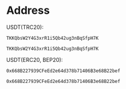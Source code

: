 # Address


USDT(TRC20):  

    TKKQbsW2Y4G3xrR1i5Qb42ug3nBqSfpH7K

    TKKQbsW2Y4G3xrR1i5Qb42ug3nBqSfpH7K

USDT(ERC20, BEP20): 

    0x668B227939CFeEd2e64d378b71406B3e68B22bef
    
    0x668B227939CFeEd2e64d378b71406B3e68B22bef
